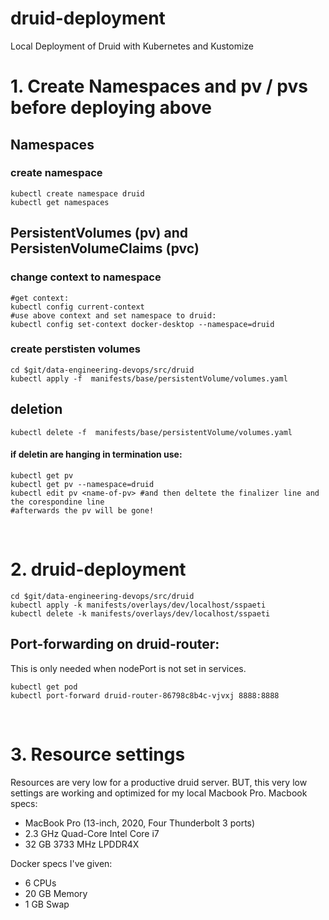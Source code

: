 # druid-deployment
Local Deployment of Druid with Kubernetes and Kustomize



# 1. Create Namespaces and pv / pvs before deploying above
## Namespaces
### create namespace
```
kubectl create namespace druid
kubectl get namespaces
```


## PersistentVolumes (pv) and PersistenVolumeClaims (pvc)
### change context to namespace
```
#get context:
kubectl config current-context
#use above context and set namespace to druid:
kubectl config set-context docker-desktop --namespace=druid
```
### create perstisten volumes
```
cd $git/data-engineering-devops/src/druid
kubectl apply -f  manifests/base/persistentVolume/volumes.yaml
```
## deletion
`kubectl delete -f  manifests/base/persistentVolume/volumes.yaml`

#### if deletin are hanging in termination use:
```
kubectl get pv
kubectl get pv --namespace=druid
kubectl edit pv <name-of-pv> #and then deltete the finalizer line and the corespondine line
#afterwards the pv will be gone!
```
<br>

# 2. druid-deployment
```
cd $git/data-engineering-devops/src/druid
kubectl apply -k manifests/overlays/dev/localhost/sspaeti
kubectl delete -k manifests/overlays/dev/localhost/sspaeti
```
## Port-forwarding on druid-router:
This is only needed when nodePort is not set in services.
```
kubectl get pod
kubectl port-forward druid-router-86798c8b4c-vjvxj 8888:8888
```
<br>

# 3. Resource settings
Resources are very low for a productive druid server. BUT, this very low settings are working and optimized for my local Macbook Pro.
Macbook specs:
* MacBook Pro (13-inch, 2020, Four Thunderbolt 3 ports)
* 2.3 GHz Quad-Core Intel Core i7
* 32 GB 3733 MHz LPDDR4X

Docker specs I've given:
* 6 CPUs
* 20 GB Memory
* 1 GB Swap